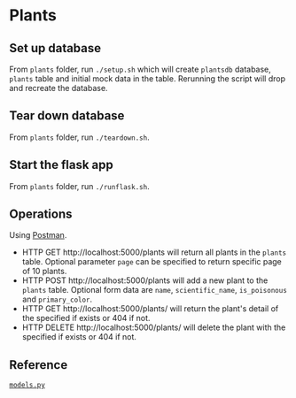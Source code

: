 # Plants

## Set up database
From `plants` folder, run `./setup.sh` which will create `plantsdb` database, `plants` table and initial mock data in the table. Rerunning the script will drop and recreate the database.

## Tear down database
From `plants` folder, run `./teardown.sh`.

## Start the flask app
From `plants` folder, run `./runflask.sh`.

## Operations
Using [Postman](https://www.postman.com/downloads/).

* HTTP GET http://localhost:5000/plants will return all plants in the `plants` table. Optional parameter `page` can be specified to return specific page of 10 plants.
* HTTP POST http://localhost:5000/plants will add a new plant to the `plants` table. Optional form data are `name`, `scientific_name`, `is_poisonous` and `primary_color`.
* HTTP GET http://localhost:5000/plants/<id> will return the plant's detail of the specified <id> if exists or 404 if not.
* HTTP DELETE http://localhost:5000/plants/<id> will delete the plant with the specified <id> if exists or 404 if not.

## Reference
[`models.py`](https://github.com/udacity/cd0037-API-Development-and-Documentation-exercises/blob/master/Examples_from_plants_database/Flask-CORS-Example-1/models.py)